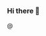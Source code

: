 ### Hi there 👋

<!--
**FERASVHAJVAROKA/FERASVHAJVAROKA** is a ✨ _special_ ✨ repository because its `README.md` (this file) appears on your GitHub profile.

Here are some ideas to get you started:

- 🔭 I’m currently working on MUNCHEN
- 🌱 I’m currently learning IN Redi SCHOOL in munchen city
- 👯 I’m looking to collaborate on IT ADMIN
- 🤔 I’m looking for help with HTML,javascript TO lerrning
- 💬 Ask me about SERVERS,NETWORKS.
- 📫 How to reach me: Email.ferasvhajomar@GAMIL.COM
- 😄 Pronouns:HE
- ⚡ Fun fact: langueges i can (circassian,arabic,russian,engilsh.germany)
-->@

